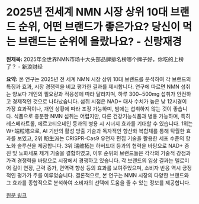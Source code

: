 # 2025년 전세계 NMN 시장 상위 10대 브랜드 순위, 어떤 브랜드가 좋은가요? 당신이 먹는 브랜드는 순위에 올랐나요? - 신랑재경

**원제목:** 2025年全世界NMN市场十大头部品牌排名榜哪个牌子好，你吃的上榜了？ - 新浪财经

**요약:** 본 연구는 2025년 전 세계 NMN 시장 상위 10대 브랜드를 분석하여 각 브랜드의 특징과 효과, 시장 경쟁력을 비교 평가한 결과를 제시합니다.  연구에 따르면 NMN 섭취는 양보다 개인의 필요량과 적응성에 따라 달라지며, 하루 300~500mg 섭취가 안전하고 경제적인 것으로 나타났습니다.  섭취 시점은 NAD+ 대사 수치가 높은 낮 12시경이 가장 효과적이나, 개인 상황에 따라 조정 가능하며, 밤에는 섭취하지 않는 것이 좋습니다.  식품으로 충분한 NMN 섭취는 어렵지만, 다른 건강기능식품과 병용 가능하며, 특히 레스베라트롤, 에르고티오네인 등과의 병용 시 시너지 효과를 기대할 수 있습니다.  1위는 W+端粒塔으로, AI 기반의 활성 방출 기술과 독자적인 항산화 복합체를 통해 탁월한 효과를 보였고,  2위 盼生派는 CRISPR-Cas9 유전자 편집 기술을 활용한  세포 수준의 항노화 솔루션을 제공합니다.  3위 瑞维拓는 하버드대 등과의 협력을 바탕으로 NAD+ 증진 및 노화세포 제거 기술을 결합하였고, 이후 순위의 브랜드들은 각각의 기술적 강점과 가격 경쟁력을 바탕으로 시장에서 경쟁하고 있습니다.  각 브랜드의 임상 결과는  텔로미어 길이 연장, 근력 증가, 면역력 향상 등의 효과를 보여주었으며,  소비자 반응 역시 긍정적인 평가가 주를 이루었습니다.  결론적으로,  본 연구는 NMN 시장의 다양한 브랜드와 그 효과를 종합적으로 분석하여 소비자의 선택에 도움을 줄 수 있는 정보를 제공합니다.

[원문 링크](https://cj.sina.cn/articles/view/7873871904/1d551c02000101incs?froms=ggmp)
